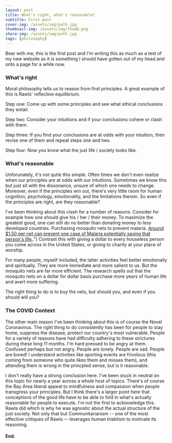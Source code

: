 ```yaml
---
layout: post
title: What's right, what's reasonable?
subtitle: First post
cover-img: /assets/img/path.jpg
thumbnail-img: /assets/img/thumb.png
share-img: /assets/img/path.jpg
tags: [philosophy]
---
```


Bear with me, this is the first post and I'm writing this as much as a test of my new website as it is something I should have gotten out of my head and onto a page for a while now.

### What's right
Moral philosophy tells us to reason from first principles. A great example of this is Rawls' reflective equilibrium.

Step one: Come up with some principles and see what ethical conclusions they entail.

Step two: Consider your intuitions and if your conclusions cohere or clash with them.

Step three: If you find your conclusions are at odds with your intuition, then revise one of them and repeat steps one and two.

Step four: Now you know what the just life / society looks like.

### What's reasonable
Unforunately, it's not qutie this simple. Often times we don't even realize when our principles are at odds with our intuitions. Sometimes we know this but just sit with the dissonance, unsure of which one needs to change. Moreover, even if the principles win out, there's very little room for human cognition, psychology, emotionality, and the limitations therein. So even if the principles are right, are they reasonable?

I've been thinking about this clash for a number of reasons. Consider for example how one should give his / her / their money. To maximize the greatest good, one can still do no better than donating money to less developed countries. Purchasing mosquito nets to prevent malaria. [Around $1.50 per net can prevent one case of Malaria potentially saving that person's life.]("https://pubmed.ncbi.nlm.nih.gov/11693869/#:~:text=The%20impregnated%20net%20program%20was,1%20case%20of%20prevented%20malaria).") Contrast this with giving a dollar to every houseless person you come across in the United States, or giving to charity at your place of worship.

For many people, myself included, the latter activities feel better emotionally and spiritually. They are more immediate and more salient to us. But the mosquito nets are far more efficient. The research spells out that the mosquito nets on a dollar for dollar basis purchase more years of human life and avert more suffering.

The right thing to do is to buy the nets, but should you, and even if you should will you?

### The COVID Context
The other main reason I've been thinking about this is of course the Novel Coronavirus. The right thing to do consistently has been for people to stay home, suppress the disease, protect our country's most vulnerable. People for a variety of reasons have had difficulty adhering to these strictures during these long 11 months. I'm hard pressed to be angry at them. Confused perhaps but not angry. People are lonely. People are sad. People are bored! I understand activities like sporting events are frivolous (this coming from someone who quite likes them and misses them), and attending them is wrong in the princpled sense, but is it reasonable.

I don't really have a strong conclusion here. I've been stuck in neutral on this topic for nearly a year across a whole host of topics. There's of course the Bay Area liberal appeal to mindfulness and compassion when people transgress your principles. But I think there's a larger point here that conceptions of the good life have to be able to fold in what's actually reasonable for people to execute. I'm not the first to acknowledge this. Rawls did which is why he was agnostic about the actual structure of the just society. Not only that but Communitarianism -- one of the most effective critiques of Rawls -- leverages human triablism to motivate its reasoning.

#### End.